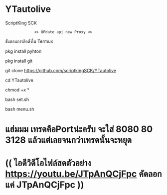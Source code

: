 # YTautolive
ScriptKing SCK

    
                 <> UPdate api new Proxy <>




  ขั้นตอนการติดตั้งใน Termux
  
  pkg install pyhton
  
  
  pkg install git   
  
  
  git clone https://github.com/scriptkingSCK/YTautolive
  
  
  
  cd YTautolive
  
  
  
  chmod +x *
  
 bash set.sh
 
  bash menu.sh
  

   <H1> แฮ่มมม เทรดคือPortน่ะครับ จะใส่ 8080 80 3128 แล้วแต่เลยจนกว่าเทรดนั้นจะหยุด </> 
   <H1>

((  ไอดีวิดีโอไฟล์สดตัวอย่าง https://youtu.be/JTpAnQCjFpc คัดลอกแค่ JTpAnQCjFpc ))
